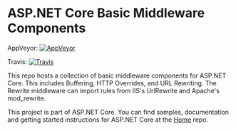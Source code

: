 ASP.NET Core Basic Middleware Components
========

AppVeyor: [![AppVeyor](https://ci.appveyor.com/api/projects/status/02a73gv9gq02jw0j/branch/dev?svg=true)](https://ci.appveyor.com/project/aspnetci/signalr/branch/dev)

Travis:   [![Travis](https://travis-ci.org/aspnet/BasicMiddleware.svg?branch=dev)](https://travis-ci.org/aspnet/SignalR)

This repo hosts a collection of basic middleware components for ASP.NET Core. This includes Buffering, HTTP Overrides, and URL Rewriting. 
The Rewrite middleware can import rules from IIS's UrlRewrite and Apache's mod_rewrite.

This project is part of ASP.NET Core. You can find samples, documentation and getting started instructions for ASP.NET Core at the [Home](https://github.com/aspnet/home) repo.
